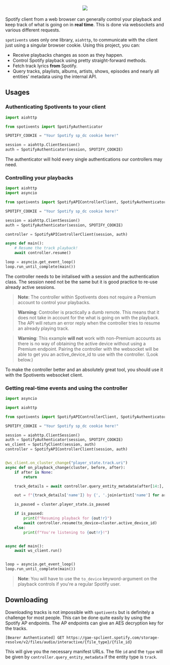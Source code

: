 <h1 align="center"><img src="https://capsule-render.vercel.app/api?type=soft&fontColor=1ed760&text=spotivents&height=150&fontSize=60&desc=Fully%20asynchronous%20Spotify%20Dealer%20and%20Connect%20Client&descAlignY=75&descAlign=60&color=00000000&animation=twinkling"></h1>

Spotify client from a web browser can generally control your playback and keep track of what is going on in **real time**. This is done via websockets and various different requests.

`spotivents` uses only one library, `aiohttp`, to communicate with the client just using a singular browser cookie. Using this project, you can:
- Receive playbacks changes as soon as they happen.
- Control Spotify playback using pretty straight-forward methods.
- Fetch track lyrics **from** Spotify.
- Query tracks, playlists, albums, artists, shows, episodes and nearly all entities' metadata using the internal API.

## Usages

### Authenticating Spotivents to your client

```py
import aiohttp

from spotivents import SpotifyAuthenticator

SPOTIFY_COOKIE = "Your Spotify sp_dc cookie here!"

session = aiohttp.ClientSession()
auth = SpotifyAuthenticator(session, SPOTIFY_COOKIE)
```

The authenticator will hold every single authentications our controllers may need.

### Controlling your playbacks

```py
import aiohttp
import asyncio

from spotivents import SpotifyAPIControllerClient, SpotifyAuthenticator

SPOTIFY_COOKIE = "Your Spotify sp_dc cookie here!"

session = aiohttp.ClientSession()
auth = SpotifyAuthenticator(session, SPOTIFY_COOKIE)

controller = SpotifyAPIControllerClient(session, auth)

async def main():
    # Resume the track playback!
    await controller.resume()

loop = asyncio.get_event_loop()
loop.run_until_complete(main())
```

The controller needs to be initalised with a session and the authentication class. The session need not be the same but it is good practice to re-use already active sessions.

> **Note**: The controller within Spotivents does not require a Premium account to control your playbacks.

> **Warning**: Controller is practically a dumb remote. This means that it does not take in account for the what is going on with the playback. The API will return an error reply when the controller tries to resume an already playing track.

> **Warning**: This example **will not** work with non-Premium accounts as there is no way of obtaining the active device without using a Premium endpoint. Pairing the controller with the websocket will be able to get you an active_device_id to use with the controller. (Look below.)

To make the controller better and an absolutely great tool, you should use it with the Spotivents websocket client.

### Getting real-time events and using the controller

```py
import asyncio

import aiohttp

from spotivents import SpotifyAPIControllerClient, SpotifyAuthenticator, SpotifyClient

SPOTIFY_COOKIE = "Your Spotify sp_dc cookie here!"

session = aiohttp.ClientSession()
auth = SpotifyAuthenticator(session, SPOTIFY_COOKIE)
ws_client = SpotifyClient(session, auth)
controller = SpotifyAPIControllerClient(session, auth)


@ws_client.on_cluster_change("player_state.track.uri")
async def on_playback_change(cluster, before, after):
    if after is None:
        return

    track_details = await controller.query_entity_metadata(after[14:], "track")

    out = f"{track_details['name']} by {', '.join(artist['name'] for artist in track_details['artist'])}"

    is_paused = cluster.player_state.is_paused

    if is_paused:
        print(f"Resuming playback for {out!r}")
        await controller.resume(to_device=cluster.active_device_id)
    else:
        print(f"You're listening to {out!r}!")


async def main():
    await ws_client.run()


loop = asyncio.get_event_loop()
loop.run_until_complete(main())
```

> **Note**: You will have to use the `to_device` keyword-argument on the playback controls if you're a regular Spotify user.

## Downloading

Downloading tracks is not impossible with `spotivents` but is definitely a challenge for most people. This can be done quite easily by using the Spotify AP endpoints. The AP endpoints can give an AES decryption key for the tracks.

```
[Bearer Authenticated] GET https://gae-spclient.spotify.com/storage-resolve/v2/files/audio/interactive/{file_type}/{file_id}
```

This will give you the necessary manifest URLs. The file `id` and the `type` will be given by `controller.query_entity_metadata` if the entity type is `track`.
